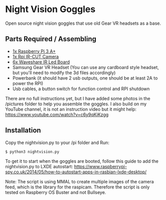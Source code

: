 # Night Vision Goggles
Open source night vision goggles that use old Gear VR headsets as a base. 

## Parts Required / Assembling
- <a href="https://www.raspberrypi.com/products/raspberry-pi-3-model-a-plus/" target="_blank">1x Raspberry Pi 3 A+</a>
- <a href="https://www.waveshare.com/rpi-ir-cut-camera.htm" target="_blank">1x Rpi IR-CUT Camera</a>
- <a href="https://www.waveshare.com/img/devkit/accBoard/Infrared-LED-Board-B/Infrared-LED-Board-B-5.jpg" target="_blank">6x Waveshare IR Led Board</a>
- Samsung Gear VR Headset (You can use any cardboard style headset, but you'll need to modify the 3d files accordingly)
- Powerbank (it should have 2 usb outputs, one should be at least 2A to power the RPI)
- Usb cables, a button switch for function control and RPI shutdown

There are no full instructions yet, but I have added some photos in the /pictures folder to help you assemble the goggles. I also build on my YouTube channel, it is not an instruction video but it might help: https://www.youtube.com/watch?v=c6y9qKiKzgg

## Installation
Copy the nightvision.py to your /pi folder and Run:
``` bash
$ python3 nightvision.py
```
To get it to start when the goggles are booted, follow this guide to add the nightvision.py to LXDE autostart: https://www.raspberrypi-spy.co.uk/2014/05/how-to-autostart-apps-in-rasbian-lxde-desktop/

Note: The script is using MMAL to create multiple images of the camera feed, which is the library for the raspicam. Therefore the script is only tested on Raspberry OS Buster and not Bullseye. 

